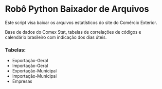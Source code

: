 # Robô Python Baixador de Arquivos
Este script visa baixar os arquivos estatísticos do site do Comércio Exterior.

Base de dados do Comex Stat, tabelas de correlações de códigos e calendário brasileiro com indicação dos dias úteis.

### Tabelas:
* Exportação-Geral
* Importação-Geral
* Exportação-Municipal
* Importação-Municipal
* Empresas